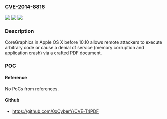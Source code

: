 ### [CVE-2014-8816](https://cve.mitre.org/cgi-bin/cvename.cgi?name=CVE-2014-8816)
![](https://img.shields.io/static/v1?label=Product&message=n%2Fa&color=blue)
![](https://img.shields.io/static/v1?label=Version&message=n%2Fa&color=blue)
![](https://img.shields.io/static/v1?label=Vulnerability&message=n%2Fa&color=brighgreen)

### Description

CoreGraphics in Apple OS X before 10.10 allows remote attackers to execute arbitrary code or cause a denial of service (memory corruption and application crash) via a crafted PDF document.

### POC

#### Reference
No PoCs from references.

#### Github
- https://github.com/0xCyberY/CVE-T4PDF

